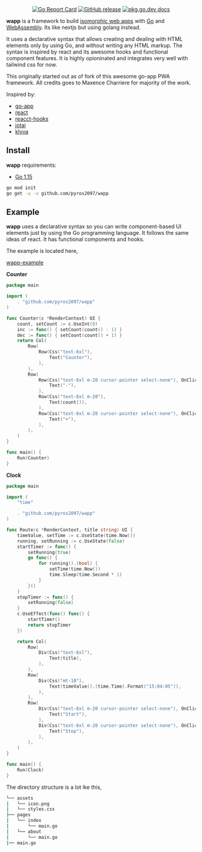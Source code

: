 <p align="center">
    <a href="https://goreportcard.com/report/github.com/pyros2097/wapp"><img src="https://goreportcard.com/badge/github.com/pyros2097/wapp" alt="Go Report Card"></a>
	<a href="https://GitHub.com/pyros2097/wapp/releases/"><img src="https://img.shields.io/github/release/pyros2097/wapp.svg" alt="GitHub release"></a>
	<a href="https://pkg.go.dev/github.com/pyros2097/wapp"><img src="https://img.shields.io/badge/dev-reference-007d9c?logo=go&logoColor=white&style=flat" alt="pkg.go.dev docs"></a>
</p>

**wapp** is a framework to build [isomorphic web apps](https://developers.google.com/web/progressive-web-apps/) with [Go](https://golang.org) and [WebAssembly](https://webassembly.org). Its like nextjs but using golang instead.

It uses a declarative syntax that allows creating and dealing with HTML elements only by using Go, and without writing any HTML markup. The syntax is inspired by react and its awesome hooks and functional component features. It is highly opioninated and integrates very well with tailwind css for now.

This originally started out as of fork of this awesome go-app PWA framework. All credits goes to Maxence Charriere for majority of the work.

Inspired by:
* [go-app](https://github.com/maxence-charriere/go-app)
* [react](https://reactjs.org/docs/components-and-props.html)
* [reacct-hooks](https://reactjs.org/docs/hooks-intro.html)
* [jotai](https://github.com/pmndrs/jotai)
* [klyva](https://github.com/merisbahti/klyva)


## Install

**wapp** requirements:

- [Go 1.15](https://golang.org/doc/go1.15)

```sh
go mod init
go get -u -v github.com/pyros2097/wapp
```

## Example

**wapp** uses a declarative syntax so you can write component-based UI elements just by using the Go programming language. It follows the same ideas of react. It has functional components and hooks.

The example is located here,

[wapp-example](https://github.com/pyros2097/wapp-example)

**Counter**

```go
package main

import (
	. "github.com/pyros2097/wapp"
)

func Counter(c *RenderContext) UI {
	count, setCount := c.UseInt(0)
	inc := func() { setCount(count() - 1) }
	dec := func() { setCount(count() + 1) }
	return Col(
		Row(
			Row(Css("text-6xl"),
				Text("Counter"),
			),
		),
		Row(
			Row(Css("text-6xl m-20 cursor-pointer select-none"), OnClick(dec),
				Text("-"),
			),
			Row(Css("text-6xl m-20"),
				Text(count()),
			),
			Row(Css("text-6xl m-20 cursor-pointer select-none"), OnClick(inc),
				Text("+"),
			),
		),
	)
}

func main() {
	Run(Counter)
}
```

**Clock**

```go
package main

import (
	"time"

	. "github.com/pyros2097/wapp"
)

func Route(c *RenderContext, title string) UI {
	timeValue, setTime := c.UseState(time.Now())
	running, setRunning := c.UseState(false)
	startTimer := func() {
		setRunning(true)
		go func() {
			for running().(bool) {
				setTime(time.Now())
				time.Sleep(time.Second * 1)
			}
		}()
	}
	stopTimer := func() {
		setRunning(false)
	}
	c.UseEffect(func() func() {
		startTimer()
		return stopTimer
	})

	return Col(
		Row(
			Div(Css("text-6xl"),
				Text(title),
			),
		),
		Row(
			Div(Css("mt-10"),
				Text(timeValue().(time.Time).Format("15:04:05")),
			),
		),
		Row(
			Div(Css("text-6xl m-20 cursor-pointer select-none"), OnClick(startTimer),
				Text("Start"),
			),
			Div(Css("text-6xl m-20 cursor-pointer select-none"), OnClick(stopTimer),
				Text("Stop"),
			),
		),
	)
}

func main() {
	Run(Clock)
}

```

The directory structure is a lot lke this,

```sh
└── assets                  
|   └── icon.png            
|   └── styles.css          
├── pages                   
|   └── index               
|	    └── main.go         
|   └── about         
|	    └── main.go         
|── main.go
```
